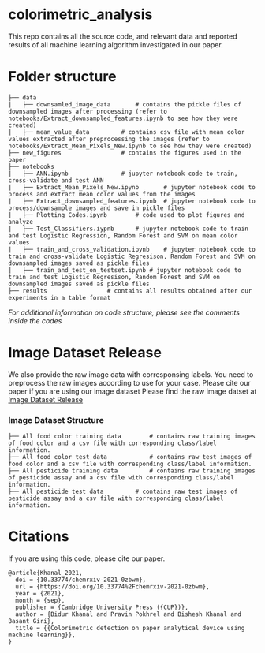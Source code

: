 # colorimetric_analysis
This repo contains all the source code, and relevant data and reported results of all machine learning algorithm investigated in our paper.

# Folder structure
```
├── data
|	├── downsamled_image_data		# contains the pickle files of downsampled images after processing (refer to notebooks/Extract_downsampled_features.ipynb to see how they were created)
|	├── mean_value_data			# contains csv file with mean color values extracted after preprocessing the images (refer to notebooks/Extract_Mean_Pixels_New.ipynb to see how they were created)
├── new_figures 				# contains the figures used in the paper
├── notebooks 
| 	├── ANN.ipynb 				# jupyter notebook code to train, cross-validate and test ANN
|	├── Extract_Mean_Pixels_New.ipynb   	# jupyter notebook code to process and extract mean color values from the images
|	├── Extract_downsampled_features.ipynb 	# jupyter notebook code to process/downsample images and save in pickle files
|	├── Plotting Codes.ipynb		# code used to plot figures and analyze
|	├── Test_Classifiers.iypnb 		# jupyter notebook code to train and test Logistic Regression, Random Forest and SVM on mean color values
|	├── train_and_cross_validation.ipynb	# jupyter notebook code to train and cross-validate Logistic Regresison, Random Forest and SVM on downsampled images saved as pickle files
|	├── train_and_test_on_testset.ipynb	# jupyter notebook code to train and test Logistic Regresison, Random Forest and SVM on downsampled images saved as pickle files
├── results					# contains all results obtained after our experiments in a table format
```
*For additional information on code structure, please see the comments inside the codes*

# Image Dataset Release 
We also provide the raw image data with corresponsing labels. You need to preprocess the raw images according to use for your case. Please cite our paper if you are using our image dataset
Please find the raw image datset at [Image Dataset Release]()
### Image Dataset Structure
```
├── All food color training data		# contains raw training images of food color and a csv file with corresponding class/label information.
├── All food color test data			# contains raw test images of food color and a csv file with corresponding class/label information. 
├── All pesticide training data			# contains raw training images of pesticide assay and a csv file with corresponding class/label information.
├── All pesticide test data			# contains raw test images of pesticide assay and a csv file with corresponding class/label information.
```	
# Citations

If you are using this code, please cite our paper.

```
@article{Khanal_2021,
  doi = {10.33774/chemrxiv-2021-0zbwm},
  url = {https://doi.org/10.33774%2Fchemrxiv-2021-0zbwm},
  year = {2021},
  month = {sep},
  publisher = {Cambridge University Press ({CUP})},
  author = {Bidur Khanal and Pravin Pokhrel and Bishesh Khanal and Basant Giri},
  title = {{Colorimetric detection on paper analytical device using machine learning}},
}
```